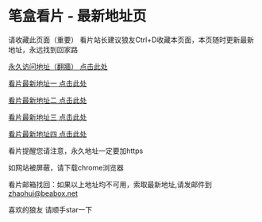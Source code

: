 # 笔盒看片 - 最新地址页

请收藏此页面（重要）
看片站长建议狼友Ctrl+D收藏本页面，本页随时更新最新地址，永远找到回家路

[永久访问地址（翻牆） 点击此处](https://beabox.net/)

[看片最新地址一 点击此处](https://bhw7r1h8g0u9.shop)

[看片最新地址二 点击此处](https://bhr5j9c7v1e9.shop)

[看片最新地址三 点击此处](https://bhn9n5r1x9y2.shop)

[看片最新地址四 点击此处](https://bhg1o0b6c6q8.shop)

看片提醒您请注意，永久地址一定要加https

如网站被屏蔽，请下载chrome浏览器

看片邮箱找回：如果以上地址均不可用，索取最新地址,请发邮件到 zhaohui@beabox.net

喜欢的狼友 请顺手star一下